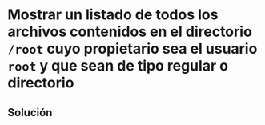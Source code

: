 # Mostrar un listado de todos los archivos contenidos en el directorio `/root` cuyo propietario sea el usuario `root` y que sean de tipo regular o directorio

## Solución

```bash

```
